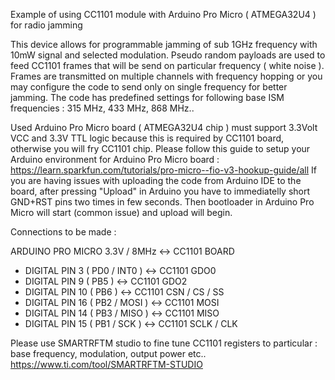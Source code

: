 Example of using CC1101 module with Arduino Pro Micro ( ATMEGA32U4 ) for radio jamming

This device allows for programmable jamming of sub 1GHz frequency with 10mW signal and selected modulation.
Pseudo random payloads are used to feed CC1101 frames that will be send on particular frequency ( white noise ).
Frames are transmitted on multiple channels with frequency hopping or you may configure the code to send only on single frequency for better jamming.
The code has predefined settings for following base ISM  frequencies : 315 MHz, 433 MHz, 868 MHz..

Used Arduino Pro Micro board ( ATMEGA32U4 chip ) must support 3.3Volt VCC and 3.3V TTL logic because this is required by CC1101 board, otherwise you will fry CC1101 chip.
Please follow this guide to setup your Arduino environment for Arduino Pro Micro board : https://learn.sparkfun.com/tutorials/pro-micro--fio-v3-hookup-guide/all
If you are having issues with uploading the code from Arduino IDE to the board, after pressing "Upload" in Arduino you have to immediatelly short GND+RST pins two times in few seconds. Then bootloader in Arduino Pro Micro will start (common issue) and upload will begin.

Connections to be made :

ARDUINO PRO MICRO 3.3V / 8MHz <-> CC1101 BOARD
- DIGITAL PIN 3  ( PD0 / INT0 ) <-> CC1101 GDO0
- DIGITAL PIN 9  ( PB5 )        <-> CC1101 GDO2
- DIGITAL PIN 10 ( PB6 )        <-> CC1101 CSN / CS / SS
- DIGITAL PIN 16 ( PB2 / MOSI ) <-> CC1101 MOSI
- DIGITAL PIN 14 ( PB3 / MISO ) <-> CC1101 MISO
- DIGITAL PIN 15 ( PB1 / SCK )  <-> CC1101 SCLK / CLK 

Please use SMARTRFTM studio to fine tune CC1101 registers to particular : base frequency, modulation, output power etc..
https://www.ti.com/tool/SMARTRFTM-STUDIO

